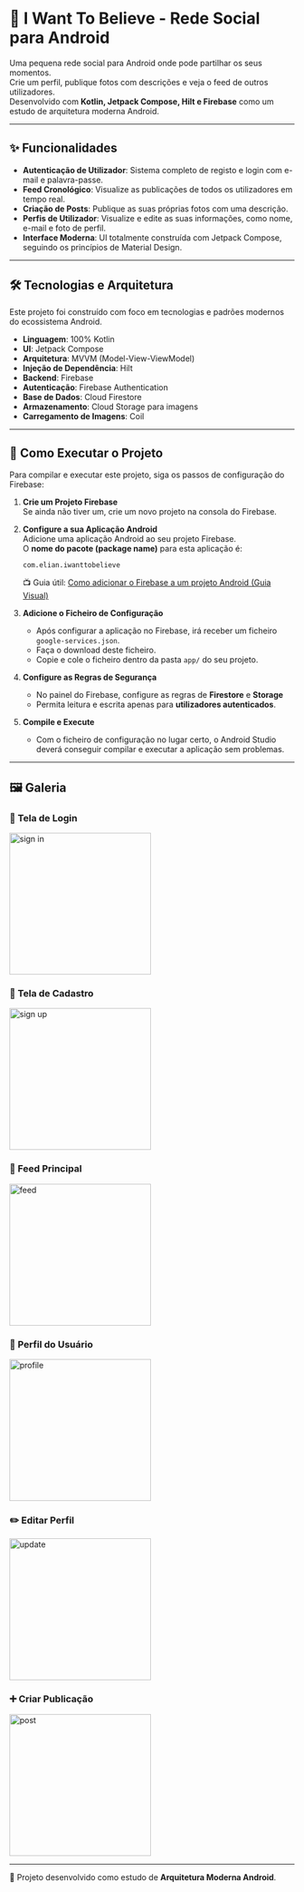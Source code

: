 # 📱 I Want To Believe - Rede Social para Android

Uma pequena rede social para Android onde pode partilhar os seus momentos.  
Crie um perfil, publique fotos com descrições e veja o feed de outros utilizadores.  
Desenvolvido com **Kotlin, Jetpack Compose, Hilt e Firebase** como um estudo de arquitetura moderna Android.

---

## ✨ Funcionalidades

- **Autenticação de Utilizador**: Sistema completo de registo e login com e-mail e palavra-passe.  
- **Feed Cronológico**: Visualize as publicações de todos os utilizadores em tempo real.  
- **Criação de Posts**: Publique as suas próprias fotos com uma descrição.  
- **Perfis de Utilizador**: Visualize e edite as suas informações, como nome, e-mail e foto de perfil.  
- **Interface Moderna**: UI totalmente construída com Jetpack Compose, seguindo os princípios de Material Design.  

---

## 🛠️ Tecnologias e Arquitetura

Este projeto foi construído com foco em tecnologias e padrões modernos do ecossistema Android.

- **Linguagem**: 100% Kotlin  
- **UI**: Jetpack Compose  
- **Arquitetura**: MVVM (Model-View-ViewModel)  
- **Injeção de Dependência**: Hilt  
- **Backend**: Firebase  
- **Autenticação**: Firebase Authentication  
- **Base de Dados**: Cloud Firestore  
- **Armazenamento**: Cloud Storage para imagens  
- **Carregamento de Imagens**: Coil  

---

## 🚀 Como Executar o Projeto

Para compilar e executar este projeto, siga os passos de configuração do Firebase:

1. **Crie um Projeto Firebase**  
   Se ainda não tiver um, crie um novo projeto na consola do Firebase.  

2. **Configure a sua Aplicação Android**  
   Adicione uma aplicação Android ao seu projeto Firebase.  
   O **nome do pacote (package name)** para esta aplicação é:  
   ```
   com.elian.iwanttobelieve
   ```

   📺 Guia útil: [Como adicionar o Firebase a um projeto Android (Guia Visual)](https://firebase.google.com/docs/android/setup)

3. **Adicione o Ficheiro de Configuração**  
   - Após configurar a aplicação no Firebase, irá receber um ficheiro `google-services.json`.  
   - Faça o download deste ficheiro.  
   - Copie e cole o ficheiro dentro da pasta `app/` do seu projeto.  

4. **Configure as Regras de Segurança**  
   - No painel do Firebase, configure as regras de **Firestore** e **Storage**  
   - Permita leitura e escrita apenas para **utilizadores autenticados**.  

5. **Compile e Execute**  
   - Com o ficheiro de configuração no lugar certo, o Android Studio deverá conseguir compilar e executar a aplicação sem problemas.  

---

## 🖼️ Galeria

### 🔐 Tela de Login
<img width="250" alt="sign in" src="https://github.com/user-attachments/assets/411a793f-1237-4d9c-9750-556d77da7f69" />

### 📝 Tela de Cadastro
<img width="250" alt="sign up" src="https://github.com/user-attachments/assets/1133a743-47e4-4f9b-b8cd-78d2bfa5edd2" />

### 📰 Feed Principal
<img width="250" alt="feed" src="https://github.com/user-attachments/assets/7f59a1c5-7730-4cd1-b32b-dceb70386870" />

### 👤 Perfil do Usuário
<img width="250" alt="profile" src="https://github.com/user-attachments/assets/6ddf7393-9a32-4978-8e82-29fea0b5024d" />

### ✏️ Editar Perfil
<img width="250" alt="update" src="https://github.com/user-attachments/assets/23b4cdf8-da72-4b58-a818-a3772b26b906" />

### ➕ Criar Publicação
<img width="250" alt="post" src="https://github.com/user-attachments/assets/33e2cb11-4e60-4741-92f9-46304603278e" />

---

📌 Projeto desenvolvido como estudo de **Arquitetura Moderna Android**.
